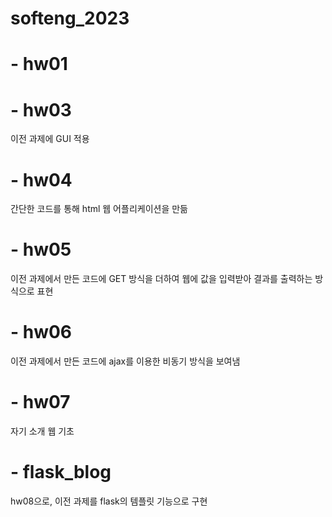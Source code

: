 # softeng_2023
# - hw01
# - hw03
이전 과제에 GUI 적용
# - hw04
간단한 코드를 통해 html 웹 어플리케이션을 만듦
# - hw05
이전 과제에서 만든 코드에 GET 방식을 더하여 웹에 값을 입력받아 결과를 출력하는 방식으로 표현
# - hw06
이전 과제에서 만든 코드에 ajax를 이용한 비동기 방식을 보여냄
# - hw07
자기 소개 웹 기초
# - flask_blog
hw08으로, 이전 과제를 flask의 템플릿 기능으로 구현
